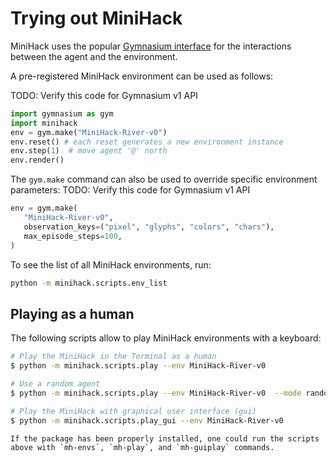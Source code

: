 
# Trying out MiniHack

MiniHack uses the popular [Gymnasium interface](https://github.com/Farama-Foundation/Gymnasium) for the interactions between the agent and the environment.

A pre-registered MiniHack environment can be used as follows:

TODO: Verify this code for Gymnasium v1 API
```python
import gymnasium as gym
import minihack
env = gym.make("MiniHack-River-v0")
env.reset() # each reset generates a new environment instance
env.step(1)  # move agent '@' north
env.render()
```

The `gym.make` command can also be used to override specific environment parameters:
TODO: Verify this code for Gymnasium v1 API
```python
env = gym.make(
   "MiniHack-River-v0",
   observation_keys=("pixel", "glyphs", "colors", "chars"),
   max_episode_steps=100,
)
```

To see the list of all MiniHack environments, run:

```bash
python -m minihack.scripts.env_list
```

## Playing as a human

The following scripts allow to play MiniHack environments with a keyboard:

```bash
# Play the MiniHack in the Terminal as a human
$ python -m minihack.scripts.play --env MiniHack-River-v0

# Use a random agent
$ python -m minihack.scripts.play --env MiniHack-River-v0  --mode random

# Play the MiniHack with graphical user interface (gui)
$ python -m minihack.scripts.play_gui --env MiniHack-River-v0
```

````{note}
If the package has been properly installed, one could run the scripts above with `mh-envs`, `mh-play`, and `mh-guiplay` commands.
````
